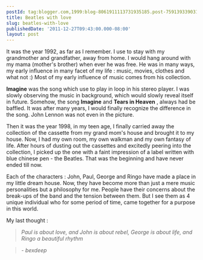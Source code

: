 ```yaml
---
postId: tag:blogger.com,1999:blog-8061911113731935185.post-759139339031894528
title: Beatles with love
slug: beatles-with-love
publishedDate: '2011-12-27T09:43:00.000-08:00'
layout: post
---
```


It was the year 1992, as far as I remember. I use to stay with my grandmother
and grandfather, away from home. I would hang around with my mama (mother's
brother) when ever he was free. He was in many ways, my early influence in
many facet of my life : music, movies, clothes and what not :) Most of my
early influence of music comes from his collection.

**Imagine** was the song which use to play in loop in his stereo player. I was
slowly observing the music in background, which would slowly reveal itself in
future. Somehow, the song **Imagine** and **Tears in Heaven** , always had be
baffled. It was after many years, I would finally recognize the difference in
the song. John Lennon was not even in the picture.

Then it was the year 1998, in my teen age, I finally carried away the
collection of the cassette from my grand mom's house and brought it to my
house. Now, I had my own room, my own walkman and my own fantasy of life.
After hours of dusting out the cassettes and excitedly peering into the
collection, I picked up the one with a faint impression of a label written
with blue chinese pen - the Beatles. That was the beginning and have never
ended till now.

Each of the characters : John, Paul, George and Ringo have made  a place in my
little dream house. Now, they have become more than just a mere music
personalities but a philosophy for me. People have their concerns about the
break-ups of the band and the tension between them. But I see them as 4 unique
individual who for some period of time, came together for a purpose in this
world.

My last thought :

> _Paul is about love,
> and John is about rebel,
> George is about life,
> and Ringo a beautiful rhythm_

> _- bexdeep_
